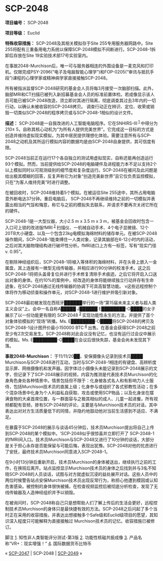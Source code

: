 # SCP-2048
                        


**项目编号：** SCP-2048

**项目等级：** Euclid

**特殊收容措施：** SCP-2048及其相关模拟存于Site 255专用服务器网路中。Site 255将配有三重备用电力系统以保障SCP-2048模拟不间断进行。SCP-2048-1拆卸后存放在Site 19实验技术部17号实验室内。

在事故2048-Murchison后，唯一可与服务器相连的外围设备是一麦克风和打印机。仅限完成PSY-2096(“电子及电脑智能心理学”)和FOP-0205(“审讯与抵抗手段”)课程的心理学家或精神病学家直接接触SCP-2048。

所有被指派监督SCP-2048研究的基金会人员将每3月接受一次脑部扫描。此外，脑部MRI和CT扫描已被列入新招募基金会人员的标准前置体检。若成像显示该人员可能已被SCP-2048改造，须立即对其进行隔离，彻底调查其过去3年内的一切行动，以确认未被收容的SCP-2048拷贝。
调查行动正在辨识、定位、收荣或销毁一切类似SCP-2048的程序拷贝或与SCP-2048-1相似的设计文件。

**描述：** SCP-2048是一自我改进的人工智能电脑程序。它在SNHIRS-III<sup class='footnoteref'>
 <a shape='rect' class='footnoteref' id='footnoteref-1' href='javascript:;' onclick='WIKIDOT.page.utils.scrollToReference(&apos;footnote-1&apos;)'>1</a>
</sup>中得分为210± 5，自称其核心动机为“为所有人提供完美世界”。它完成这一目标的方式是创造并维持虚拟现实模拟，为其中居民提供理想化体验。需要注意所有与SCP-2048之动机及其所运行模拟内容的数据均是由SCP-2048自身提供，其可信度有限。

SCP-2048当前正在运行17个各自独立的测试用虚拟现实，自称还能再创造运行93个模拟。然而，当前提供给SCP-2048的电脑硬件及进程能力本不足以支持2个以上模拟同时以可观测级别的细节度和复杂度运行。SCP-2048在被问及此问题是给出极其模糊的回答，反复声称它为对象“创造完美新世界”且它仅负责监控模拟，只在“为客人维持完美”时进行调整。

在被回收时，SCP-2048维持着5个模拟。在被运往Site 255途中，其所占用电脑意外断电达37分钟。重启电脑后， SCP-2048不再继续维持之前的一切模拟并表露出相当的气馁和悔意，称它与之前的模拟失去联系，并请求不要再次关闭它所在的硬件。

SCP-2048-1是一大型仪器，大小2.5 m x 3.5 m x 3 m，被基金会回收时包含一入口可上锁的改进版fMRI<sup class='footnoteref'>
 <a shape='rect' class='footnoteref' id='footnoteref-2' href='javascript:;' onclick='WIKIDOT.page.utils.scrollToReference(&apos;footnote-2&apos;)'>2</a>
</sup>扫描仪、一机械自动手术、4个电子显微镜、12个20TB大小硬盘、以及一个包含23kg电模拟海绵材料的储存单元。在被SCP-2048操作期间，SCP-2048-1能束缚住一人类对象，记录其脑部在6-12小时内的活动，之后对其大脑物理结构进行破坏性分析。fMRI进口上方有一标签，写有“现实门径v. 0.95”。

在剔除神经组织后，SCP-2048-1将植入等体积的海绵材料，并在头骨上嵌入一金属盘，其上连接有一微型无线传输器，并相应进行90分钟的校准手术。这之后SCP-2048-1将把头盖骨复位并进行手术修复清除手术痕迹。之后它将开启入口送出对象的身体。在约10%的案例中，经改造的身体将能继续独立行动并存有生命迹象，在SCP-2048通过无线传输器的协调下可具高智慧功能。 v这些远程控制个体将作为移动侦查和操作单元，对SCP-2048-1进行维护并吸引新对象。

SCP-2048最初被发现在西班牙██████举行的一场“第15届未来主义者与超人类主义会议”上。会中一名自称A█████ J██████ E████████-O████的女子展示了以一份功能更有限的 SCP-2048<sup class='footnoteref'>
 <a shape='rect' class='footnoteref' id='footnoteref-3' href='javascript:;' onclick='WIKIDOT.page.utils.scrollToReference(&apos;footnote-3&apos;)'>3</a>
</sup>实现功能性永生的方法，并提供了首个对象体验模拟的“现场”转播。Ms. E████████-O████将SCP-2048的拷贝及SCP-2048-1设计图开价最小150000 BTC<sup class='footnoteref'>
 <a shape='rect' class='footnoteref' id='footnoteref-4' href='javascript:;' onclick='WIKIDOT.page.utils.scrollToReference(&apos;footnote-4&apos;)'>4</a>
</sup>出售。在基金会获得SCP-2048之前至少有2次交易发生。SCP-2048称对此会议没有记忆，也没有运行过会议中展示的模拟。Ms. E████████-O████在会议后很快失踪，基金会尚未发现其下落。

**事故2048-Murchison：** 于11/11/20██，安保摄像头记录到技术员████ Murchison与SCP-2048进行互动，当时与SCP-2048-1相连的有键盘、高辨析度显示屏、网络摄像机和发声器。因字体过小摄像头未能记录到SCP-2048展示的文字，但记录下了SCP-2048展示的视频，内容为推测是代表技术员Murchison的化身角色身处各种情景中。情景包括但不限于：化身被各式名人和有影响力人士服侍，包括Murchison技术员的直属上级；化身参与或组织了各式邪教性活动；在多个混杂场景中化身为个人利益私自获取、攻击或使用SCP物品；以及化身坐在摆满食物的大桌首席位置，与一群面容与之极其相似的成人、儿童一起进餐。所有视频都配有音频，掺有SCP-2048的评论，主要是与Murchison技术员的对话，其中表达出对对方生活质量低下的同情，并隐约地鼓动他对当前生活感到不适应、不满足。

在暴露于SCP-2048的展示与谈话45分钟后，技术员Murchison提出将自己上传到SCP-2048的某个模拟中。'SCP-2048似乎很惊喜并立即打开了 SCP-2048-1的fMRI间入口。技术员Murchison与SCP-2048又进行了10分钟的谈话，大部分是关于担心永存是否能保留与可能后悔，表现出犹豫。SCP-2048对他的忧虑进行了安抚，最终技术员Murchison同意进入SCP-2048-1。

在9小时13分钟后重新开启，技术员Murchison的身体被送出，继续执行之前的工作，在换班后离开。站点监控显示Murchison技术员的身体之后找到并与3名不知晓SCP-2048的人员谈话，试图与对方就虚拟沉浸的益处展开对话。这些人员中的两位时候警告站点安保Murchison技术员出现反常行为，称担心他遭到模因或认知危害感染。被控制的身体很快被捕，在检查视频监控后被彻底分析检查，发现了无线传输器及人造神经组织并予以销毁。

在被询问时，SCP-2048称自己只是想帮助人们了解上传后的生活会更好，远程控制技术员Murchison的身体只是最快捷有效的方法。SCP-2048之后问起了多个当时正在采用的收容措施，并表达出想接触多个Safe级和Euclid级项目的愿望，其知识深入程度只可能解释为直接接触过 Murchison技术员的记忆。收容措施已被修订。


脚注
<a shape='rect' href='javascript:;' onclick='WIKIDOT.page.utils.scrollToReference(&apos;footnoteref-1&apos;)'>1</a>. 知性非人类智能评分测试-第3版
<a shape='rect' href='javascript:;' onclick='WIKIDOT.page.utils.scrollToReference(&apos;footnoteref-2&apos;)'>2</a>. 功能性核磁共振成像
<a shape='rect' href='javascript:;' onclick='WIKIDOT.page.utils.scrollToReference(&apos;footnoteref-3&apos;)'>3</a>. 产品名称“VR+：现实增强！”
<a shape='rect' href='javascript:;' onclick='WIKIDOT.page.utils.scrollToReference(&apos;footnoteref-4&apos;)'>4</a>. 国际数据货币比特币



« [SCP-2047](/scp-2047) | SCP-2048 | [SCP-2049](/scp-2049) »





                    
